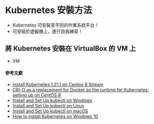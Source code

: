 # Kubernetes 安裝方法
+ Kubernetes 可安裝至不同的作業系統平台！
+ 可安裝於虚擬機上，進行自我練習！
## 將 Kubernetes 安裝在 VirtualBox 的 VM 上
+ VM 


#### 參考文獻
+ [Install Kubernetes 1.21.1 on Centos 8 Stream](https://medium.com/twodigits/install-kubernetes-1-21-1-on-centos-8-stream-include-fix-cap-perfmon-acf23a6879c6)
+ [CRI-O as a replacement for Docker as the runtime for Kubernetes: setting up on CentOS 8](https://prog.world/cri-o-as-a-replacement-for-docker-as-the-runtime-for-kubernetes-setting-up-on-centos-8/)
+ [Install and Set Up kubectl on Windows](https://kubernetes.io/docs/tasks/tools/install-kubectl-windows/)
+ [Install and Set Up kubectl on Linux](https://kubernetes.io/docs/tasks/tools/install-kubectl-linux/)
+ [Install and Set Up kubectl on macOS](https://kubernetes.io/docs/tasks/tools/install-kubectl-macos/)
+ [How to install Kubernetes on Windows 10](https://dev.to/devcrafter91/how-to-install-kubernetes-on-windows-10-55b6)
